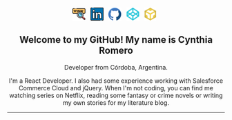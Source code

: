 
<p align="center">
<a href=""><img height="30" src="https://github.com/Ceyene/Ceyene/blob/main/www.png"></a>&nbsp;&nbsp;
<a href="https://www.linkedin.com/in/ce-y-ene/"><img height="30" src="https://github.com/Ceyene/Ceyene/blob/main/linkedin.png"></a>&nbsp;&nbsp;
<a href="https://github.com/Ceyene"><img height="30" src="https://github.com/Ceyene/Ceyene/blob/main/github.png"></a>&nbsp;&nbsp;
<a href="https://codepen.io/ceyene"><img height="30" src="https://github.com/Ceyene/Ceyene/blob/main/codepen.png"></a>&nbsp;&nbsp;
<a href="https://codesandbox.io/u/Ceyene"><img height="30" src="https://github.com/Ceyene/Ceyene/blob/main/codesandbox.png"></a>&nbsp;&nbsp;
</p>

<h2 align="center">Welcome to my GitHub! My name is Cynthia Romero </h2>
<p align="center">Developer from Córdoba, Argentina. </p>
<p align="center">I'm a React Developer. I also had some experience working with Salesforce Commerce Cloud and jQuery. When I'm not coding, you can find me watching series on Netflix, reading some fantasy or crime novels or writing my own stories for my literature blog.</p>

<hr>


